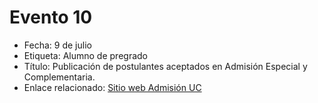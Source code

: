 # Evento 10

* Fecha: 9 de julio 
* Etiqueta: Alumno de pregrado
* Título: Publicación de postulantes aceptados en Admisión Especial y Complementaria.
* Enlace relacionado: [Sitio web Admisión UC](https://www12.uc.cl/web_postulante/jsp/vra/admision_otras_vias)



